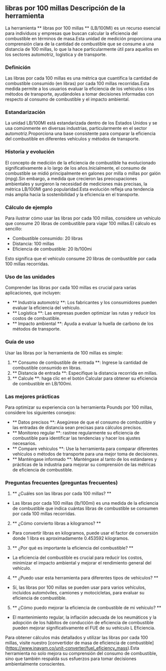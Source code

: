 ## libras por 100 millas Descripción de la herramienta

La herramienta ** libras por 100 millas ** (LB/100MI) es un recurso esencial para individuos y empresas que buscan calcular la eficiencia del combustible en términos de masa.Esta unidad de medición proporciona una comprensión clara de la cantidad de combustible que se consume a una distancia de 100 millas, lo que la hace particularmente útil para aquellos en los sectores automotriz, logística y de transporte.

### Definición

Las libras por cada 100 millas es una métrica que cuantifica la cantidad de combustible consumido (en libras) por cada 100 millas recorridas.Esta medida permite a los usuarios evaluar la eficiencia de los vehículos o los métodos de transporte, ayudándoles a tomar decisiones informadas con respecto al consumo de combustible y el impacto ambiental.

### Estandarización

La unidad LB/100MI está estandarizada dentro de los Estados Unidos y se usa comúnmente en diversas industrias, particularmente en el sector automotriz.Proporciona una base consistente para comparar la eficiencia del combustible en diferentes vehículos y métodos de transporte.

### Historia y evolución

El concepto de medición de la eficiencia de combustible ha evolucionado significativamente a lo largo de los años.Inicialmente, el consumo de combustible se midió principalmente en galones por milla o millas por galón (mpg).Sin embargo, a medida que crecieron las preocupaciones ambientales y surgieron la necesidad de mediciones más precisas, la métrica LB/100MI ganó popularidad.Esta evolución refleja una tendencia más amplia hacia la sostenibilidad y la eficiencia en el transporte.

### Cálculo de ejemplo

Para ilustrar cómo usar las libras por cada 100 millas, considere un vehículo que consume 20 libras de combustible para viajar 100 millas.El cálculo es sencillo:

- Combustible consumido: 20 libras
- Distancia: 100 millas
- Eficiencia de combustible: 20 lb/100mi

Esto significa que el vehículo consume 20 libras de combustible por cada 100 millas recorridas.

### Uso de las unidades

Comprender las libras por cada 100 millas es crucial para varias aplicaciones, que incluyen:

- ** Industria automotriz **: Los fabricantes y los consumidores pueden evaluar la eficiencia del vehículo.
- ** Logística **: Las empresas pueden optimizar las rutas y reducir los costos de combustible.
- ** Impacto ambiental **: Ayuda a evaluar la huella de carbono de los métodos de transporte.

### Guía de uso

Usar las libras por la herramienta de 100 millas es simple:

1. ** Consumo de combustible de entrada **: Ingrese la cantidad de combustible consumido en libras.
2. ** Distancia de entrada **: Especifique la distancia recorrida en millas.
3. ** Calcule **: haga clic en el botón Calcular para obtener su eficiencia de combustible en LB/100mi.

### Las mejores prácticas

Para optimizar su experiencia con la herramienta Pounds por 100 millas, considere los siguientes consejos:

- ** Datos precisos **: Asegúrese de que el consumo de combustible y las entradas de distancia sean precisas para cálculos precisos.
- ** Monitoreo regular **: rastree regularmente su eficiencia de combustible para identificar las tendencias y hacer los ajustes necesarios.
- ** Compare vehículos **: Use la herramienta para comparar diferentes vehículos o métodos de transporte para una mejor toma de decisiones.
- ** Manténgase informado **: Manténgase al tanto de los estándares y prácticas de la industria para mejorar su comprensión de las métricas de eficiencia de combustible.

### Preguntas frecuentes (preguntas frecuentes)

1. ** ¿Cuáles son las libras por cada 100 millas? **
- Las libras por cada 100 millas (lb/100mi) es una medida de la eficiencia de combustible que indica cuántas libras de combustible se consumen por cada 100 millas recorridas.

2. ** ¿Cómo convierto libras a kilogramos? **
- Para convertir libras en kilogramos, puede usar el factor de conversión donde 1 libra es aproximadamente 0.453592 kilogramos.

3. ** ¿Por qué es importante la eficiencia del combustible? **
- La eficiencia del combustible es crucial para reducir los costos, minimizar el impacto ambiental y mejorar el rendimiento general del vehículo.

4. ** ¿Puedo usar esta herramienta para diferentes tipos de vehículos? **
- Sí, las libras por 100 millas se pueden usar para varios vehículos, incluidos automóviles, camiones y motocicletas, para evaluar su eficiencia de combustible.

5. ** ¿Cómo puedo mejorar la eficiencia de combustible de mi vehículo? **
- El mantenimiento regular, la inflación adecuada de los neumáticos y la adopción de los hábitos de conducción de eficiencia de combustible pueden mejorar significativamente el FUE de su vehículo L Eficiencia.

Para obtener cálculos más detallados y utilizar las libras por cada 100 millas, visite nuestro [convertidor de masa de eficiencia de combustible] (https://www.inayam.co/unit-converter/fuel_eficiency_mass).Esta herramienta no solo mejora su comprensión del consumo de combustible, sino que también respalda sus esfuerzos para tomar decisiones ambientalmente conscientes.